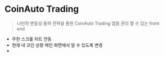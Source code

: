# CoinAuto Trading 
> 나만의 변동성 돌파 전략을 통한 CoinAuto Trading 앱을 관리 할 수 있는 front end

- 무한 스크롤 차트 연동
- 현재 내 코인 상황 메인 화면에서 알 수 있도록 변경
- 